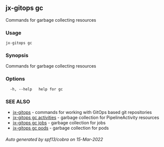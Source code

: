 ## jx-gitops gc

Commands for garbage collecting resources

### Usage

```
jx-gitops gc
```

### Synopsis

Commands for garbage collecting resources

### Options

```
  -h, --help   help for gc
```

### SEE ALSO

* [jx-gitops](jx-gitops.md)	 - commands for working with GitOps based git repositories
* [jx-gitops gc activities](jx-gitops_gc_activities.md)	 - garbage collection for PipelineActivity resources
* [jx-gitops gc jobs](jx-gitops_gc_jobs.md)	 - garbage collection for jobs
* [jx-gitops gc pods](jx-gitops_gc_pods.md)	 - garbage collection for pods

###### Auto generated by spf13/cobra on 15-Mar-2022
